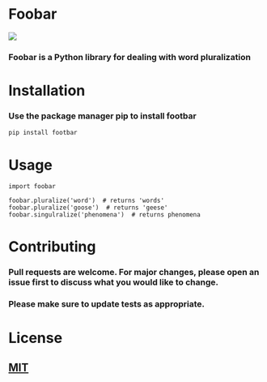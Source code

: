 # **Foobar**

<img src="https://images.app.goo.gl/Lii3jd5MDTGkGdZm8">

### Foobar is a Python library for dealing with word pluralization

# **Installation**

### Use the package manager pip to install footbar

`pip install footbar`

# **Usage**
```
import foobar

foobar.pluralize('word')  # returns 'words'
foobar.pluralize('goose')  # returns 'geese'
foobar.singulralize('phenomena')  # returns phenomena
```

# **Contributing** 
### Pull requests are welcome. For major changes, please open an issue first to discuss what you would like to change.

### Please make sure to update tests as appropriate.

# **License**
## [MIT](https://www.mit.edu/)